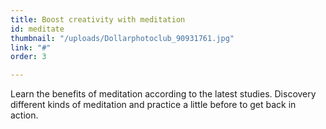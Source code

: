 ```yaml
---
title: Boost creativity with meditation
id: meditate
thumbnail: "/uploads/Dollarphotoclub_90931761.jpg"
link: "#"
order: 3

---
```

Learn the benefits of meditation according to the latest studies. Discovery different kinds of meditation and practice a little before to get back in action.